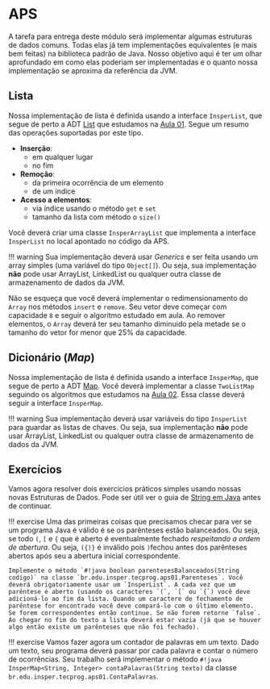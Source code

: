 # APS

A tarefa para entrega deste módulo será implementar algumas estruturas de dados comuns. Todas elas já tem implementações equivalentes (e mais bem feitas) na biblioteca padrão de Java. Nosso objetivo aqui é ter um olhar aprofundado em como elas poderiam ser implementadas e o quanto nossa implementação se aproxima da referência da JVM.

## Lista

Nossa implementação de lista é definida usando a interface `InsperList`, que segue de perto a ADT [List](list.md) que estudamos na [Aula 01](arrays-e-listas.md). Segue um resumo das operações suportadas por este tipo.

- **Inserção**:
  - em qualquer lugar 
  - no fim
- **Remoção**:
  - da primeira ocorrência de um elemento 
  - de um índice
- **Acesso a elementos**:
  - via índice usando o método `get` e `set`
  - tamanho da lista com método o `size()`

Você deverá criar uma classe `InsperArrayList` que implementa a interface `InsperList` no local apontado no código da APS. 

!!! warning
    Sua implementação deverá usar *Generics* e ser feita usando um array simples (uma variável do tipo `Object[]`). Ou seja, sua implementação **não** pode usar ArrayList, LinkedList ou qualquer outra classe de armazenamento de dados da JVM.

Não se esqueça que você deverá implementar o redimensionamento do `Array` nos métodos `insert` e `remove`. Seu vetor deve começar com capacidade `8` e seguir o algoritmo estudado em aula. Ao remover elementos, o `Array` deverá ter seu tamanho diminuido pela metade se o tamanho do vetor for menor que 25% da capacidade.

## Dicionário (*Map*)

Nossa implementação de lista é definida usando a interface `InsperMap`, que segue de perto a ADT [Map](map.md). Você deverá implementar a classe `TwoListMap` seguindo os algoritmos que estudamos na [Aula 02](listas-e-dicionarios.md). Essa classe deverá seguir a interface `InsperMap`. 


!!! warning
    Sua implementação deverá usar variáveis do tipo `InsperList` para guardar as listas de chaves. Ou seja, sua implementação **não** pode usar ArrayList, LinkedList ou qualquer outra classe de armazenamento de dados da JVM.

## Exercícios

Vamos agora resolver dois exercícios práticos simples usando nossas novas Estruturas de Dados. Pode ser útil ver o guia de [String em Java](../00-Algoritmos/java/strings.md) antes de continuar.


!!! exercise 
    Uma das primeiras coisas que precisamos checar para ver se um programa Java é válido é se os parênteses estão balanceados. Ou seja, se todo `(`, `[` e `{` que é aberto é eventualmente fechado *respeitando a ordem de abertura*. Ou seja, `({)}` é inválido pois `)`fechou antes dos parênteses abertos após seu a abertura inicial correspondente. 

    Implemente o método `#!java boolean parentesesBalanceados(String codigo)` na classe `br.edu.insper.tecprog.aps01.Parenteses`. Você deverá obrigatoriamente usar um `InsperList`. A cada vez que um parêntese é aberto (usando os caracteres `(`, `[` ou `{`) você deve adicioná-lo ao fim da lista. Quando um caractere de fechamento de parêntese for encontrado você deve compará-lo com o último elemento. Se forem correspondentes então continue. Se não forem retorne `false`. Ao chegar no fim do texto a lista deverá estar vazia (já que se houver algo então existe um parênteses que não foi fechado).


!!! exercise
    Vamos fazer agora um contador de palavras em um texto. Dado um texto, seu programa deverá passar por cada palavra e contar o número de ocorrências. Seu trabalho será implementar o método `#!java InsperMap<String, Integer> contaPalavras(String texto)` da classe `br.edu.insper.tecprog.aps01.ContaPalavras`. 
